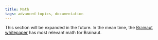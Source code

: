 ```yaml
---
title: Math
tags: advanced-topics, documentation
---
```


This section will be expanded in the future. In the mean time, the [Brainaut whitepaper](https://brainaut.net#) has most relevant math for Brainaut.
